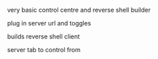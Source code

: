very basic control centre and reverse shell builder

plug in server url and toggles

builds reverse shell client

server tab to control from
